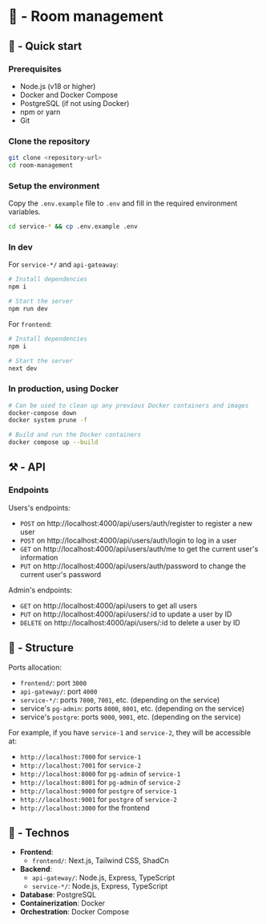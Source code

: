 # 🚪 - Room management

## 🚀 - Quick start

### Prerequisites
- Node.js (v18 or higher)
- Docker and Docker Compose
- PostgreSQL (if not using Docker)
- npm or yarn
- Git

### Clone the repository

```bash
git clone <repository-url>
cd room-management
```

### Setup the environment

Copy the `.env.example` file to `.env` and fill in the required environment variables.

```bash
cd service-* && cp .env.example .env
```

### In dev

For `service-*/` and `api-gateaway`:

```bash
# Install dependencies
npm i

# Start the server
npm run dev
```

For `frontend`:

```bash
# Install dependencies
npm i

# Start the server
next dev
```

### In production, using Docker

```bash
# Can be used to clean up any previous Docker containers and images
docker-compose down
docker system prune -f

# Build and run the Docker containers
docker compose up --build
```

## ⚒️ - API

### Endpoints

Users's endpoints:

- `POST` on http://localhost:4000/api/users/auth/register to register a new user
- `POST` on http://localhost:4000/api/users/auth/login to log in a user
- `GET` on http://localhost:4000/api/users/auth/me to get the current user's information
- `PUT` on http://localhost:4000/api/users/auth/password to change the current user's password

Admin's endpoints:

- `GET` on http://localhost:4000/api/users to get all users
- `PUT` on http://localhost:4000/api/users/:id to update a user by ID
- `DELETE` on http://localhost:4000/api/users/:id to delete a user by ID

## 🧱 - Structure

Ports allocation:
- `frontend/`: port `3000`
- `api-gateway/`: port `4000`
- `service-*/`: ports `7000`, `7001`, etc. (depending on the service)
- service's `pg-admin`: ports `8000`, `8001`, etc. (depending on the service)
- service's `postgre`: ports `9000`, `9001`, etc. (depending on the service)

For example, if you have `service-1` and `service-2`, they will be accessible at:
- `http://localhost:7000` for `service-1`
- `http://localhost:7001` for `service-2`
- `http://localhost:8000` for `pg-admin` of `service-1`
- `http://localhost:8001` for `pg-admin` of `service-2`
- `http://localhost:9000` for `postgre` of `service-1`
- `http://localhost:9001` for `postgre` of `service-2`
- `http://localhost:3000` for the frontend

## 📖 - Technos

- **Frontend**:
  - `frontend/`: Next.js, Tailwind CSS, ShadCn
- **Backend**:
  - `api-gateway/`: Node.js, Express, TypeScript
  - `service-*/`: Node.js, Express, TypeScript
- **Database**: PostgreSQL
- **Containerization**: Docker
- **Orchestration**: Docker Compose